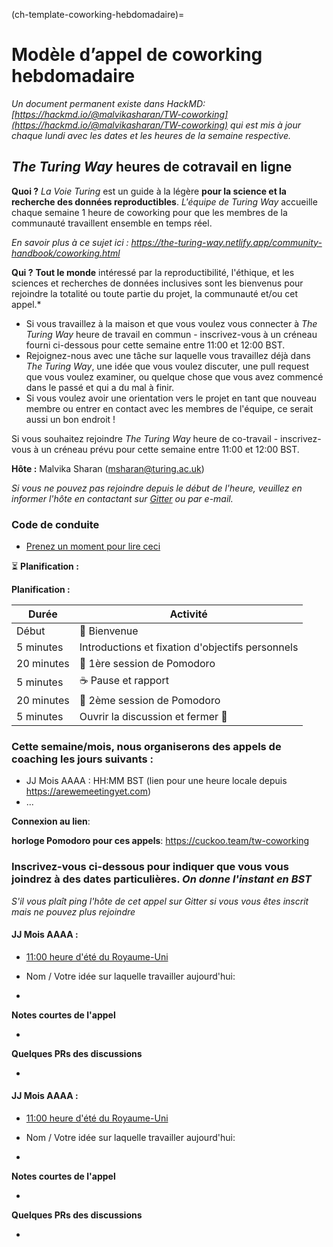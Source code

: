 (ch-template-coworking-hebdomadaire)=
# Modèle d’appel de coworking hebdomadaire

*Un document permanent existe dans HackMD: [https://hackmd.io/@malvikasharan/TW-coworking](https://hackmd.io/@malvikasharan/TW-coworking) qui est mis à jour chaque lundi avec les dates et les heures de la semaine respective.*

## _The Turing Way_ heures de cotravail en ligne

**Quoi ?** _La Voie Turing_ est un guide à la légère **pour la science et la recherche des données reproductibles**. _L'équipe de Turing Way_ accueille chaque semaine 1 heure de coworking pour que les membres de la communauté travaillent ensemble en temps réel.

*En savoir plus à ce sujet ici : https://the-turing-way.netlify.app/community-handbook/coworking.html*

**Qui ?** **Tout le monde** intéressé par la reproductibilité, l'éthique, et les sciences et recherches de données inclusives sont les bienvenus pour rejoindre la totalité ou toute partie du projet, la communauté et/ou cet appel.*
* Si vous travaillez à la maison et que vous voulez vous connecter à _The Turing Way_ heure de travail en commun - inscrivez-vous à un créneau fourni ci-dessous pour cette semaine entre 11:00 et 12:00 BST.
* Rejoignez-nous avec une tâche sur laquelle vous travaillez déjà dans _The Turing Way_, une idée que vous voulez discuter, une pull request que vous voulez examiner, ou quelque chose que vous avez commencé dans le passé et qui a du mal à finir.
* Si vous voulez avoir une orientation vers le projet en tant que nouveau membre ou entrer en contact avec les membres de l'équipe, ce serait aussi un bon endroit !

Si vous souhaitez rejoindre _The Turing Way_ heure de co-travail - inscrivez-vous à un créneau prévu pour cette semaine entre 11:00 et 12:00 BST.

**Hôte :** Malvika Sharan (msharan@turing.ac.uk)

*Si vous ne pouvez pas rejoindre depuis le début de l'heure, veuillez en informer l'hôte en contactant sur [Gitter](https://gitter.im/alan-turing-institute/the-turing-way) ou par e-mail.*

### Code de conduite

* [Prenez un moment pour lire ceci](https://github.com/alan-turing-institute/the-turing-way/blob/main/CODE_OF_CONDUCT.md)

:hourglass_flowing_sand: **Planification :**

**Planification :**

| Durée      | Activité                                         |
| ---------- | ------------------------------------------------ |
| Début      | 👋 Bienvenue                                      |
| 5 minutes  | Introductions et fixation d'objectifs personnels |
| 20 minutes | 🍅 1ère session de Pomodoro                       |
| 5 minutes  | ☕ Pause et rapport                               |
| 20 minutes | 🍅 2ème session de Pomodoro                       |
| 5 minutes  | Ouvrir la discussion et fermer 👋                 |

### Cette semaine/mois, nous organiserons des appels de coaching les jours suivants :

- JJ Mois AAAA : HH:MM BST (lien pour une heure locale depuis https://arewemeetingyet.com)
- ...

**Connexion au lien**: <Provide a Zoom link>

**horloge Pomodoro pour ces appels**: https://cuckoo.team/tw-coworking

### Inscrivez-vous ci-dessous pour indiquer que vous vous joindrez à des dates particulières. *On donne l'instant en BST*

*S'il vous plaît ping l'hôte de cet appel sur Gitter si vous vous êtes inscrit mais ne pouvez plus rejoindre*

#### JJ Mois AAAA :

- [11:00 heure d'été du Royaume-Uni](https://arewemeetingyet.com/London/2020-06-02/11:00/TW-coworking)

- Nom / Votre idée sur laquelle travailler aujourd'hui:
-

**Notes courtes de l'appel**

-

**Quelques PRs des discussions**

-

#### JJ Mois AAAA :

- [11:00 heure d'été du Royaume-Uni](https://arewemeetingyet.com/London/2020-06-02/11:00/TW-coworking)

- Nom / Votre idée sur laquelle travailler aujourd'hui:
-

**Notes courtes de l'appel**

-

**Quelques PRs des discussions**

-

